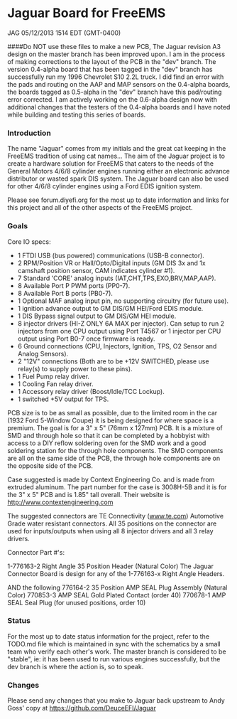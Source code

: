 # Jaguar Board for FreeEMS

JAG 05/12/2013 1514 EDT (GMT-0400)

####Do NOT use these files to make a new PCB, The Jaguar revision A3 design on the master branch has been improved upon. I am in the process of making corrections to the layout of the PCB in the "dev" branch.  The version 0.4-alpha board that has been tagged in the "dev" branch has successfully run my 1996 Chevrolet S10 2.2L truck.  I did find an error with the pads and routing on the AAP and MAP sensors on the 0.4-alpha boards, the boards tagged as 0.5-alpha in the "dev" branch have this pad/routing error corrected.  I am actively working on the 0.6-alpha design now with additional changes that the testers of the 0.4-alpha boards and I have noted while building and testing this series of boards.

### Introduction

The name "Jaguar" comes from my initials and the great cat keeping in the FreeEMS tradition of using cat names...  The aim of the Jaguar project is to create a hardware solution for FreeEMS that caters to the needs of the General Motors 4/6/8 cylinder engines running either an electronic advance distributor or wasted spark DIS system.  The Jaguar board can also be used for other 4/6/8 cylinder engines using a Ford EDIS ignition system. 

Please see forum.diyefi.org for the most up to date information and links for this project and all of the other aspects of the FreeEMS project.

### Goals

Core IO specs:

 * 1 FTDI USB (bus powered) communications (USB-B connector).
 * 2 RPM/Position VR or Hall/Opto/Digital inputs (GM DIS 3x and 1x camshaft position sensor, CAM indicates cylinder #1).
 * 7 Standard 'CORE' analog inputs (IAT,CHT,TPS,EXO,BRV,MAP,AAP).
 * 8 Available Port P PWM ports (PP0-7).
 * 8 Available Port B ports (PB0-7).
 * 1 Optional MAF analog input pin, no supporting circuitry (for future use).
 * 1 ignition advance output to GM DIS/GM HEI/Ford EDIS module.
 * 1 DIS Bypass signal output to GM DIS/GM HEI module.
 * 8 injector drivers (HI-Z ONLY 6A MAX per injector). Can setup to run 2 injectors from one CPU output using Port T4567 or 1 injector per CPU output using Port B0-7 once firmware is ready.
 * 6 Ground connections (CPU, Injectors, Ignition, TPS, O2 Sensor and Analog Sensors).
 * 2 "12V" connections (Both are to be +12V SWITCHED, please use relay(s) to supply power to these pins).
 * 1 Fuel Pump relay driver.
 * 1 Cooling Fan relay driver.
 * 1 Accessory relay driver (Boost/Idle/TCC Lockup).
 * 1 switched +5V output for TPS.

PCB size is to be as small as possible, due to the limited room in the car (1932 Ford 5-Window Coupe) it is being designed for where space is a premium.  The goal is for a 3" x 5" (76mm x 127mm) PCB.  It is a mixture of SMD and through hole so that it can be completed by a hobbyist with access to a DIY reflow soldering oven for the SMD work and a good soldering station for the through hole components.  The SMD components are all on the same side of the PCB, the through hole components are on the opposite side of the PCB.

Case suggested is made by Context Engineering Co. and is made from extruded aluminum.  The part number for the case is 3008H-5B and it is for the 3" x 5" PCB and is 1.85" tall overall.  Their website is http://www.contextengineering.com 

The suggested connectors are TE Connectivity (www.te.com) Automotive Grade water resistant connectors. 
All 35 positions on the connector are used for inputs/outputs when using all 8 injector drivers and all 3 relay drivers.

Connector Part #'s:

1-776163-2 Right Angle 35 Position Header (Natural Color)
The Jaguar Connector Board is design for any of the 1-776163-x Right Angle Headers.

AND the following
776164-2 35 Position AMP SEAL Plug Assembly (Natural Color)
770853-3 AMP SEAL Gold Plated Contact (order 40)
770678-1 AMP SEAL Seal Plug (for unused positions, order 10)
 
### Status

For the most up to date status information for the project, refer to the TODO.md file which is maintained in sync with the schematics by a small team who verify each other's work.  The master branch is considered to be "stable", ie: it has been used to run various engines successfully, but the dev branch is where the action is, so to speak.

### Changes

Please send any changes that you make to Jaguar back upstream to Andy Goss' copy at https://github.com/DeuceEFI/Jaguar

